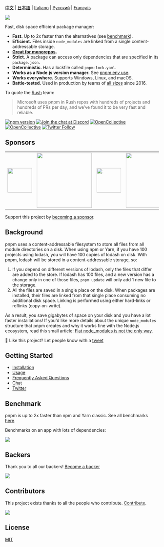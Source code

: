 [中文](https://pnpm.io/zh/) |
[日本語](https://pnpm.io/ja/) |
[Italiano](https://pnpm.io/it/) |
[Русский](https://pnpm.io/ru/) |
[Français](https://pnpm.io/fr/)

![](https://i.imgur.com/qlW1eEG.png)

Fast, disk space efficient package manager:

* **Fast.** Up to 2x faster than the alternatives (see [benchmark](#benchmark)).
* **Efficient.** Files inside `node_modules` are linked from a single content-addressable storage.
* **[Great for monorepos](https://pnpm.io/workspaces).**
* **Strict.** A package can access only dependencies that are specified in its `package.json`.
* **Deterministic.** Has a lockfile called `pnpm-lock.yaml`.
* **Works as a Node.js version manager.** See [pnpm env use](https://pnpm.io/cli/env).
* **Works everywhere.** Supports Windows, Linux, and macOS.
* **Battle-tested.** Used in production by teams of [all sizes](https://pnpm.io/users) since 2016.
  
To quote the [Rush](https://rushjs.io/) team:

> Microsoft uses pnpm in Rush repos with hundreds of projects and hundreds of PRs per day, and we’ve found it to be very fast and reliable.

[![npm version](https://img.shields.io/npm/v/pnpm.svg)](https://www.npmjs.com/package/pnpm)
[![Join the chat at Discord](https://img.shields.io/discord/731599538665553971.svg)](https://r.pnpm.io/chat)
[![OpenCollective](https://opencollective.com/pnpm/backers/badge.svg)](#backers)
[![OpenCollective](https://opencollective.com/pnpm/sponsors/badge.svg)](#sponsors)
[![Twitter Follow](https://img.shields.io/twitter/follow/pnpmjs.svg?style=social&label=Follow)](https://twitter.com/intent/follow?screen_name=pnpmjs&region=follow_link)

## Sponsors

<table>
  <tbody>
    <tr>
      <td align="center" valign="middle">
        <a href="https://bit.dev" target="_blank"><img src="https://raw.githubusercontent.com/pnpm/pnpm.github.io/main/static/img/users/bit.svg" width="80"></a>
      </td>
      <td align="center" valign="middle">
        <a href="https://prisma.io" target="_blank"><img src="https://raw.githubusercontent.com/pnpm/pnpm.github.io/main/static/img/users/prisma.svg" width="180"></a>
      </td>
      <td align="center" valign="middle">
        <a href="https://leniolabs.com" target="_blank"><img src="https://raw.githubusercontent.com/pnpm/pnpm.github.io/main/static/img/users/leniolabs.jpg" width="80"></a>
      </td>
      <td align="center" valign="middle">
        <a href="https://vercel.com" target="_blank"><img src="https://raw.githubusercontent.com/pnpm/pnpm.github.io/main/static/img/users/vercel.svg" width="180"></a>
      </td>
    </tr>
  </tbody>
</table>

Support this project by [becoming a sponsor](https://opencollective.com/pnpm#sponsor).

## Background

pnpm uses a content-addressable filesystem to store all files from all module directories on a disk.
When using npm or Yarn, if you have 100 projects using lodash, you will have 100 copies of lodash on disk.
With pnpm, lodash will be stored in a content-addressable storage, so:

1. If you depend on different versions of lodash, only the files that differ are added to the store.
  If lodash has 100 files, and a new version has a change only in one of those files,
  `pnpm update` will only add 1 new file to the storage.
1. All the files are saved in a single place on the disk. When packages are installed, their files are linked
  from that single place consuming no additional disk space. Linking is performed using either hard-links or reflinks (copy-on-write).

As a result, you save gigabytes of space on your disk and you have a lot faster installations!
If you'd like more details about the unique `node_modules` structure that pnpm creates and
why it works fine with the Node.js ecosystem, read this small article: [Flat node_modules is not the only way](https://pnpm.io/blog/2020/05/27/flat-node-modules-is-not-the-only-way).

💖 Like this project? Let people know with a [tweet](https://r.pnpm.io/tweet)

## Getting Started

- [Installation](https://pnpm.io/installation)
- [Usage](https://pnpm.io/pnpm-cli)
- [Frequently Asked Questions](https://pnpm.io/faq)
- [Chat](https://r.pnpm.io/chat)
- [Twitter](https://twitter.com/pnpmjs)

## Benchmark

pnpm is up to 2x faster than npm and Yarn classic. See all benchmarks [here](https://r.pnpm.io/benchmarks).

Benchmarks on an app with lots of dependencies:

![](https://pnpm.io/img/benchmarks/alotta-files.svg)

## Backers

Thank you to all our backers! [Become a backer](https://opencollective.com/pnpm#backer)

<a href="https://opencollective.com/pnpm#backers" target="_blank"><img src="https://opencollective.com/pnpm/backers.svg?width=890"></a>

## Contributors

This project exists thanks to all the people who contribute. [Contribute](../../blob/main/CONTRIBUTING.md).

<a href="../../graphs/contributors"><img src="https://opencollective.com/pnpm/contributors.svg?width=890&button=false" /></a>

## License

[MIT](https://github.com/pnpm/pnpm/blob/main/LICENSE)
